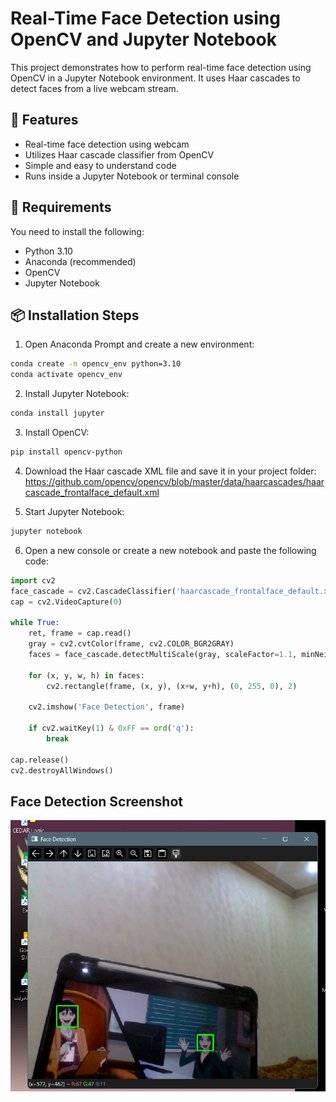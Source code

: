 # Real-Time Face Detection using OpenCV and Jupyter Notebook

This project demonstrates how to perform real-time face detection using OpenCV in a Jupyter Notebook environment. It uses Haar cascades to detect faces from a live webcam stream.

## 📸 Features

- Real-time face detection using webcam
- Utilizes Haar cascade classifier from OpenCV
- Simple and easy to understand code
- Runs inside a Jupyter Notebook or terminal console

## 🧰 Requirements

You need to install the following:

- Python 3.10
- Anaconda (recommended)
- OpenCV
- Jupyter Notebook

## 📦 Installation Steps

1. Open Anaconda Prompt and create a new environment:

```bash
conda create -n opencv_env python=3.10
conda activate opencv_env
```

2. Install Jupyter Notebook:
```bash
conda install jupyter
```

3. Install OpenCV:
```bash
pip install opencv-python
```

4. Download the Haar cascade XML file and save it in your project folder:
https://github.com/opencv/opencv/blob/master/data/haarcascades/haarcascade_frontalface_default.xml

5. Start Jupyter Notebook:
```bash
jupyter notebook
```

6. Open a new console or create a new notebook and paste the following code:

```python 
import cv2
face_cascade = cv2.CascadeClassifier('haarcascade_frontalface_default.xml')
cap = cv2.VideoCapture(0)

while True:
    ret, frame = cap.read()
    gray = cv2.cvtColor(frame, cv2.COLOR_BGR2GRAY)
    faces = face_cascade.detectMultiScale(gray, scaleFactor=1.1, minNeighbors=5)
    
    for (x, y, w, h) in faces:
        cv2.rectangle(frame, (x, y), (x+w, y+h), (0, 255, 0), 2)
    
    cv2.imshow('Face Detection', frame)
    
    if cv2.waitKey(1) & 0xFF == ord('q'):
        break

cap.release()
cv2.destroyAllWindows()
```
## Face Detection Screenshot
![image](Screenshot2.png)
